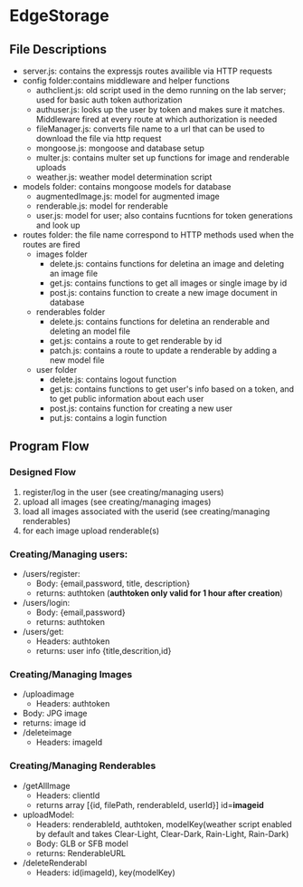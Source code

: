 # EdgeStorage
## File Descriptions
 - server.js: contains the expressjs routes availible via HTTP requests
 - config folder:contains middleware and helper functions
    - authclient.js: old script used in the demo running on the lab server; used for basic auth token authorization
     - authuser.js: looks up the user by token and makes sure it matches. Middleware fired at every route at which authorization is needed
     - fileManager.js: converts file name to a url that can be used to download the file via http request
     - mongoose.js: mongoose and database setup
     - multer.js: contains multer set up functions for image and renderable uploads
     - weather.js: weather model determination script
 - models folder: contains mongoose models for database
      - augmentedImage.js: model for augmented image
      - renderable.js: model for renderable
      - user.js: model for user; also contains fucntions for token generations and look up
 - routes folder: the file name correspond to HTTP methods used when the routes are fired
      - images folder
          - delete.js: contains functions for deletina an image and deleting an image file
          - get.js: contains functions to get all images or single image by id
          - post.js: contains function to create a new image document in database
      - renderables folder
          - delete.js:  contains functions for deletina an renderable and deleting an model file
          - get.js: contains a route to get renderable by id
          - patch.js: contains a route to update a renderable by adding a new model file
      - user folder
          - delete.js: contains logout function
          - get.js: contains functions to get user's info based on a token, and to get public information about each user
          - post.js: contains function for creating a new user
          - put.js: contains a login function
## Program Flow
### Designed Flow
1. register/log in the user (see creating/managing users)
2. upload all images (see creating/managing images)
3. load all images associated with the userid (see creating/managing renderables)
4. for each image upload renderable(s)
### Creating/Managing users:
 - /users/register:
   - Body: {email,password, title, description}
   - returns: authtoken (**authtoken only valid for 1 hour after creation**)
 - /users/login: 
   - Body: {email,password}
   - returns: authtoken
 - /users/get:
    - Headers: authtoken
    - returns: user info {title,descrition,id}
### Creating/Managing Images
 - /uploadimage
   - Headers: authtoken
  - Body: JPG image
   - returns: image id
 - /deleteimage
   - Headers: imageId
  ### Creating/Managing Renderables
  - /getAllImage
     - Headers: clientId
     - returns array [{id, filePath, renderableId, userId}] id=**imageid**
  - uploadModel:
      - Headers: renderableId, authtoken, modelKey(weather script enabled by default and takes Clear-Light, Clear-Dark, Rain-Light, Rain-Dark)
      - Body: GLB or SFB model 
      - returns: RenderableURL
  - /deleteRenderabl
     - Headers: id(imageId), key(modelKey)
 
